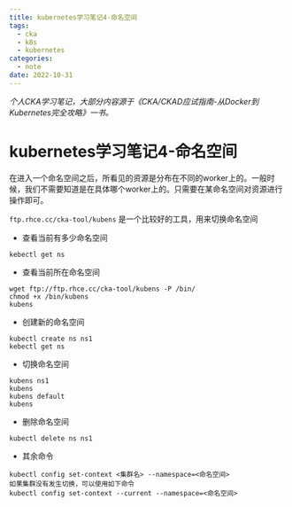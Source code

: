 ```yaml
---
title: kubernetes学习笔记4-命名空间
tags:
  - cka
  - k8s
  - kubernetes
categories:
  - note
date: 2022-10-31
---
```


*个人CKA学习笔记，大部分内容源于《CKA/CKAD应试指南-从Docker到Kubernetes完全攻略》一书。*
# kubernetes学习笔记4-命名空间

在进入一个命名空间之后，所看见的资源是分布在不同的worker上的。一般时候，我们不需要知道是在具体哪个worker上的。只需要在某命名空间对资源进行操作即可。

`ftp.rhce.cc/cka-tool/kubens` 是一个比较好的工具，用来切换命名空间


* 查看当前有多少命名空间
```shell
kebectl get ns
```
* 查看当前所在命名空间
```shell
wget ftp://ftp.rhce.cc/cka-tool/kubens -P /bin/
chmod +x /bin/kubens
kubens
```

* 创建新的命名空间
```shell
kubectl create ns ns1
kebectl get ns
```

* 切换命名空间
```shell
kubens ns1
kubens
kubens default
kubens
```

* 删除命名空间
```shell
kubectl delete ns ns1
```
* 其余命令
```shell
kubectl config set-context <集群名> --namespace=<命名空间>
如果集群没有发生切换，可以使用如下命令
kubectl config set-context --current --namespace=<命名空间>
```

